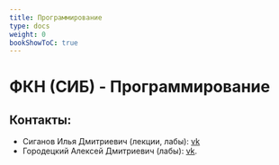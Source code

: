 ```yaml
---
title: Программирование
type: docs
weight: 0
bookShowToC: true
---
```


# ФКН (СИБ) - Программирование

## Контакты:

- Сиганов Илья Дмитриевич (лекции, лабы): [vk](https://vk.com/senior_sigan)
- Городецкий Алексей Дмитриевич (лабы): [vk](https://vk.com/over64).
